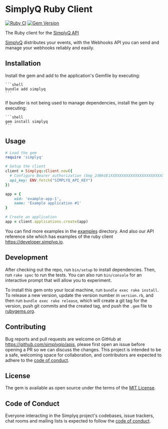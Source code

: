 # SimplyQ Ruby Client

[![Ruby CI](https://github.com/simplyqio/apis/actions/workflows/ruby-ci.yml/badge.svg?branch=main)](https://github.com/simplyqio/apis/actions/workflows/ruby-ci.yml) [![Gem Version](https://badge.fury.io/rb/simplyq.svg)](https://badge.fury.io/rb/simplyq)

The Ruby client for the [SimplyQ API](https://development.simplyq.io)

[SimplyQ](https://simplyq.io) distributes your events, with the Webhooks API you can send and manage your webhooks reliably and easily.

## Installation

Install the gem and add to the application's Gemfile by executing:

    ```shell
    bundle add simplyq
    ```

If bundler is not being used to manage dependencies, install the gem by executing:

    ```shell
    gem install simplyq
    ```

## Usage

```ruby
# Load the gem
require 'simplyq'

# Setup the client
client = Simplyq::Client.new({
  # Configure Bearer authorization (bmp_2dNkUE1XXXXXXXXXXXXXXXXXXXXXXXXXXXXX): HTTPBearer
  api_key: ENV.fetch("SIMPLYQ_API_KEY")
})

app = {
    uid: 'example-app-1',
    name: 'Example application #1'
}

# Create an application
app = client.applications.create(app)
```

You can find more examples in the [examples](examples) directory. And also our API reference site which has examples of the ruby client https://developer.simplyq.io.


## Development

After checking out the repo, run `bin/setup` to install dependencies. Then, run `rake spec` to run the tests. You can also run `bin/console` for an interactive prompt that will allow you to experiment.

To install this gem onto your local machine, run `bundle exec rake install`. To release a new version, update the version number in `version.rb`, and then run `bundle exec rake release`, which will create a git tag for the version, push git commits and the created tag, and push the `.gem` file to [rubygems.org](https://rubygems.org).

## Contributing

Bug reports and pull requests are welcome on GitHub at https://github.com/simplyqio/apis, please first open an issue before opening a PR so we can discuss the changes. This project is intended to be a safe, welcoming space for collaboration, and contributors are expected to adhere to the [code of conduct](https://github.com/simplyqio/apis/blob/main/CODE_OF_CONDUCT.md).

## License

The gem is available as open source under the terms of the [MIT License](https://opensource.org/licenses/MIT).

## Code of Conduct

Everyone interacting in the Simplyq project's codebases, issue trackers, chat rooms and mailing lists is expected to follow the [code of conduct](https://github.com/simplyqio/apis/blob/main/CODE_OF_CONDUCT.md).
